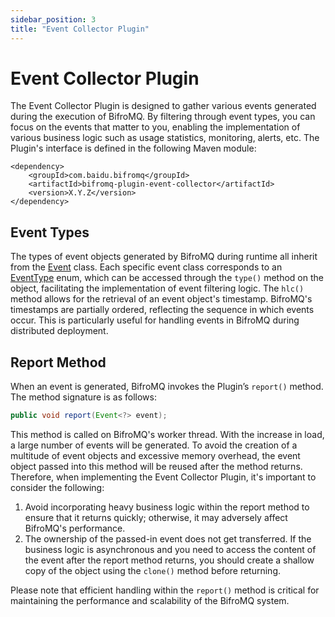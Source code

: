 ```yaml
---
sidebar_position: 3
title: "Event Collector Plugin"
---
```


# Event Collector Plugin

The Event Collector Plugin is designed to gather various events generated during the execution of BifroMQ. By filtering through event types, you can focus on the events that matter to you, enabling the implementation of various business logic such as usage statistics, monitoring, alerts, etc. The Plugin's interface is defined in the following Maven module:

```
<dependency>
    <groupId>com.baidu.bifromq</groupId>
    <artifactId>bifromq-plugin-event-collector</artifactId>
    <version>X.Y.Z</version>
</dependency>
```

## Event Types

The types of event objects generated by BifroMQ during runtime all inherit from the [Event](https://github.com/baidu/bifromq/blob/main/bifromq-plugin/bifromq-plugin-event-collector/src/main/java/com/baidu/bifromq/plugin/eventcollector/Event.java) class. Each specific event class corresponds to an [EventType](https://github.com/baidu/bifromq/blob/main/bifromq-plugin/bifromq-plugin-event-collector/src/main/java/com/baidu/bifromq/plugin/eventcollector/EventType.java) enum, which can be accessed through the `type()` method on the object, facilitating the implementation of event filtering logic. The `hlc()` method allows for the retrieval of an event object's timestamp. BifroMQ's timestamps are partially ordered, reflecting the sequence in which events occur. This is particularly useful for handling events in BifroMQ during distributed deployment.

## Report Method
When an event is generated, BifroMQ invokes the Plugin’s `report()` method. The method signature is as follows:
```java
public void report(Event<?> event);
```
This method is called on BifroMQ's worker thread. With the increase in load, a large number of events will be generated. To avoid the creation of a multitude of event objects and excessive memory overhead, the event object passed into this method will be reused after the method returns. Therefore, when implementing the Event Collector Plugin, it's important to consider the following:
1. Avoid incorporating heavy business logic within the report method to ensure that it returns quickly; otherwise, it may adversely affect BifroMQ's performance.
2. The ownership of the passed-in event does not get transferred. If the business logic is asynchronous and you need to access the content of the event after the report method returns, you should create a shallow copy of the object using the `clone()` method before returning.

Please note that efficient handling within the `report()` method is critical for maintaining the performance and scalability of the BifroMQ system.


